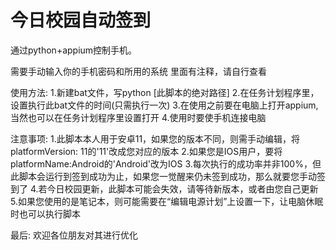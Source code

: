 # 今日校园自动签到
通过python+appium控制手机。


需要手动输入你的手机密码和所用的系统
里面有注释，请自行查看


使用方法:
1.新建bat文件，写python [此脚本的绝对路径]
2.在任务计划程序里，设置执行此bat文件的时间(只需执行一次)
3.在使用之前要在电脑上打开appium,当然也可以在任务计划程序里设置打开
4.使用时要使手机连接电脑


注意事项:
1.此脚本本人用于安卓11，如果您的版本不同，则需手动编辑，将platformVersion: 11的'11'改成您对应的版本
2.如果您是IOS用户，要将platformName:Android的'Android'改为IOS
3.每次执行的成功率并非100%，但此脚本会运行到签到成功为止，如果您一觉醒来仍未签到成功，那么就要您手动签到了
4.若今日校园更新，此脚本可能会失效，请等待新版本，或者由您自己更新
5.如果您使用的是笔记本，则可能需要在“编辑电源计划”上设置一下，让电脑休眠时也可以执行脚本


最后:
欢迎各位朋友对其进行优化
